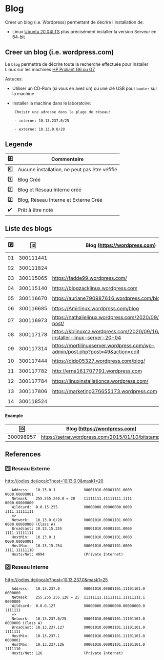 
# Blog


Creer un blog (i.e. Wordpress) permettant de décrire l'installation de:

* Linux [Ubuntu 20.04LTS](https://releases.ubuntu.com/20.04/) plus précisément installer la version  Serveur en [64-bit](https://releases.ubuntu.com/20.04/ubuntu-20.04.1-live-server-amd64.iso)

## Creer un blog (i.e. wordpress.com)

Le `blog` permettra de décrire toute la recherche effectuée pour installer Linux sur les machines [HP Proliant G6 ou G7](https://github.com/CollegeBoreal/Laboratoires/tree/master/3202/proliant)

Astuces: 

* Utiliser un CD-Rom (si vous en avez un) ou une clé USB pour `booter` sur la machine

* Installer la machine dans le laboratoire:

       Choisir une adresse dans la plage de réseau:
       
       - interne: 10.13.237.0/25
       
       - externe: 10.13.0.0/20
       
## Legende

| :hash: | Commentaire         |
|--------|---------------------|
| :zero: | Aucune installation, ne peut pas être véfifié |
| :one:  | Blog Créé |
| :two:  | Blog et Réseau Interne créé |
| :three: | Blog, Réseau Interne et Externe Créé |
| :heavy_check_mark: | Prêt à être noté |

## Liste des blogs

|:hash:| :id:      |   Blog (https://wordpress.com)                                                    | VPN  | [Reseau Interne](README.md#two-reseau-interne)| [Reseau Ext.](README.md#one-reseau-externe) | Check |
|------|-----------|-----------------------------------------------------------------------------------|------|---------------|--------------|---------|
| 01   | 300111441 |                                                                                   | :-1: | 10.13.237.?   | 10.13.?.?    | :zero:  |
| 02   | 300111824 |                                                                                   | :-1: | 10.13.237.?   | 10.13.?.?    | :zero:  |
| 03   | 300115065 | https://fadde99.wordpress.com/                                                    | :-1: | 10.13.237.?   | 10.13.?.?    | :zero:  |
| 04   | 300115140 | https://blogzacklinux.wordpress.com                                               | :-1: | 10.13.237.117 | 10.13.32.50  | :zero:  |
| 05   | 300116670 | https://auriane790987616.wordpress.com/blog                                       | :-1: | 10.13.237.?   | 10.13.?.?    | :zero:  |
| 06   | 300116685 | https://Amirlinux.wordpress.com/blog                                              | :-1: | 10.13.237.51  | 10.13.2.59   | :zero:  |
| 07   | 300116973 | https://nathalielinux.wordpress.com/2020/09/14/example-post/                      | :-1: | 10.13.237.23  | 10.13.2.24   | :zero:  |
| 08   | 300117178 | https://kblinuxca.wordpress.com/2020/09/16/comment-installer-linux-server-20-04   | :-1: | 10.13.237.15  | 10.13.0.15   | :zero:  |
| 09   | 300117314 |  https://mortilinuxserver.wordpress.com/wp-admin/post.php?post=49&action=edit     | :-1: | 10.13.237.100 | 10.13.2.100  | :zero:  |
| 10   | 300117444 |https://dido05327.wordpress.com/blog/                                              | :-1: | 10.13.237.?   | 10.13.0.20   | :zero:  |
| 11   | 300117782 |http://erna161707791.wordpress.com                                                 | :-1: | 10.13.237.85  | 10.13.2.77   | :zero:  |
| 12   | 300117784 | https://linuxinstallationca.wordpress.com/                                        | :-1: | 10.13.237.77  | 10.13.2.70   | :zero:  | 
| 13   | 300117806 | https://marketing376655173.wordpress.com                                          | :-1: | 10.13.237.76  | 10.13.2.99   | :zero:  |
| 14   | 300118524 |                                                                                   | :-1: | 10.13.237.?   | 10.13.?.?    | :zero:  |


#### Example
| :id:      |   Blog (https://wordpress.com)                          |
|-----------|---------------------------------------------------------|
| 300098957 | https://setrar.wordpress.com/2015/01/10/bitstamp/       | 


## References

### :one: Reseau Externe

http://jodies.de/ipcalc?host=10.13.0.0&mask1=20

       Address:   10.13.0.1             00001010.00001101.0000 0000.00000001
       Netmask:   255.255.240.0 = 20    11111111.11111111.1111 0000.00000000
       Wildcard:  0.0.15.255            00000000.00000000.0000 1111.11111111
       =>
       Network:   10.13.0.0/20          00001010.00001101.0000 0000.00000000 (Class A)
       Broadcast: 10.13.15.255          00001010.00001101.0000 1111.11111111
       HostMin:   10.13.0.1             00001010.00001101.0000 0000.00000001
       HostMax:   10.13.15.254          00001010.00001101.0000 1111.11111110
       Hosts/Net: 4094                  (Private Internet)

### :two: Reseau Interne

http://jodies.de/ipcalc?host=10.13.237.0&mask1=25

       Address:   10.13.237.0           00001010.00001101.11101101.0 0000000
       Netmask:   255.255.255.128 = 25  11111111.11111111.11111111.1 0000000
       Wildcard:  0.0.0.127             00000000.00000000.00000000.0 1111111
       =>
       Network:   10.13.237.0/25        00001010.00001101.11101101.0 0000000 (Class A)
       Broadcast: 10.13.237.127         00001010.00001101.11101101.0 1111111
       HostMin:   10.13.237.1           00001010.00001101.11101101.0 0000001
       HostMax:   10.13.237.126         00001010.00001101.11101101.0 1111110
       Hosts/Net: 126                   (Private Internet)
